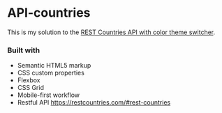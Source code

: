 # API-countries

This is my solution to the [REST Countries API with color theme switcher](https://www.frontendmentor.io/challenges/rest-countries-api-with-color-theme-switcher-5cacc469fec04111f7b848ca). 


### Built with

- Semantic HTML5 markup
- CSS custom properties
- Flexbox
- CSS Grid
- Mobile-first workflow
- Restful API https://restcountries.com/#rest-countries

